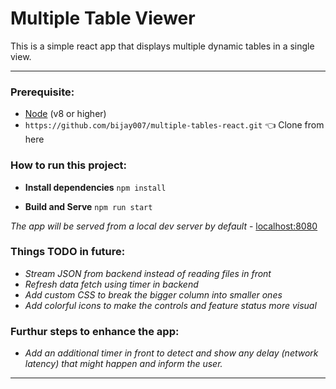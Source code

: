 # Multiple Table Viewer

This is a simple react app that displays multiple dynamic tables in a single view.
** **
### Prerequisite:
- [Node](https://nodejs.org/es/) (v8 or higher)
- `https://github.com/bijay007/multiple-tables-react.git` :point_left: Clone from here
    

### How to run this project:

-   **Install dependencies**  `npm install` 

-   **Build and Serve** `npm run start`

*The app will be served from a local dev server by default* - [localhost:8080](http://localhost:8080/)
    

### Things TODO in future:

-   *Stream JSON from backend instead of reading files in front*
-   *Refresh data fetch using timer in backend*
-   *Add custom CSS to break the bigger column into smaller ones*
-   *Add colorful icons to make the controls and feature status more visual*

### Furthur steps to enhance the app:

-   *Add an additional timer in front to detect and show any delay (network latency) that might happen and inform the user.*

----------